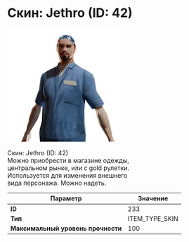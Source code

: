 # Скин: Jethro (ID: 42)

![Item Image](../img/233.webp?raw=true)

Скин: Jethro (ID: 42)<br>Можно приобрести в магазине одежды,<br>центральном рынке, или с gold рулетки.<br>Используется для изменения внешнего<br>вида персонажа. Можно надеть.


| Параметр | Значение |
|----------|----------|
| **ID** | 233 |
| **Тип** | ITEM_TYPE_SKIN |
| **Максимальный уровень прочности** | 100 |

